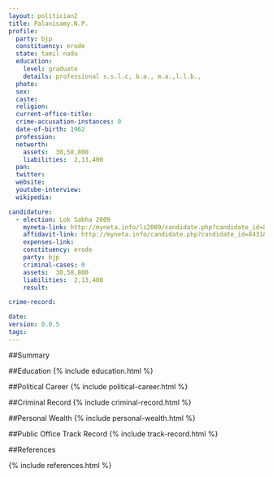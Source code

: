 ```yaml
---
layout: politician2
title: Palanisamy.N.P.
profile: 
  party: bjp
  constituency: erode
  state: tamil nadu
  education: 
    level: graduate
    details: professional s.s.l.c, b.a., m.a.,l.l.b.,
  photo: 
  sex: 
  caste: 
  religion: 
  current-office-title: 
  crime-accusation-instances: 0
  date-of-birth: 1962
  profession: 
  networth: 
    assets:  30,58,800
    liabilities:  2,13,400
  pan: 
  twitter: 
  website: 
  youtube-interview: 
  wikipedia: 

candidature: 
  - election: Lok Sabha 2009
    myneta-link: http://myneta.info/ls2009/candidate.php?candidate_id=8431
    affidavit-link: http://myneta.info/candidate.php?candidate_id=8431&scan=original
    expenses-link: 
    constituency: erode 
    party: bjp
    criminal-cases: 0
    assets:  30,58,800
    liabilities:  2,13,400
    result:  

crime-record: 

date: 
version: 0.0.5
tags: 
---
```

##Summary


##Education
{% include education.html %}


##Political Career
{% include political-career.html %}


##Criminal Record
{% include criminal-record.html %}


##Personal Wealth
{% include personal-wealth.html %}


##Public Office Track Record
{% include track-record.html %}


##References


{% include references.html %}